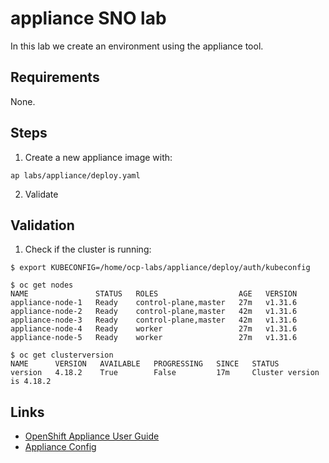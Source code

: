 # appliance SNO lab
In this lab we create an environment using the appliance tool.

## Requirements
None.

## Steps
1. Create a new appliance image with:
```shell
ap labs/appliance/deploy.yaml
```
2. Validate

## Validation
1. Check if the cluster is running:
```shell
$ export KUBECONFIG=/home/ocp-labs/appliance/deploy/auth/kubeconfig

$ oc get nodes
NAME               STATUS   ROLES                  AGE   VERSION
appliance-node-1   Ready    control-plane,master   27m   v1.31.6
appliance-node-2   Ready    control-plane,master   42m   v1.31.6
appliance-node-3   Ready    control-plane,master   42m   v1.31.6
appliance-node-4   Ready    worker                 27m   v1.31.6
appliance-node-5   Ready    worker                 27m   v1.31.6

$ oc get clusterversion
NAME      VERSION   AVAILABLE   PROGRESSING   SINCE   STATUS
version   4.18.2    True        False         17m     Cluster version is 4.18.2
```

## Links
* [OpenShift Appliance User Guide](https://github.com/openshift/appliance/blob/master/docs/user-guide.md)
* [Appliance Config](https://github.com/openshift/appliance/blob/master/docs/appliance-config.md)
